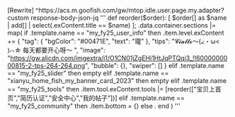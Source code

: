 [Rewrite]
^https:\/\/acs\.m\.goofish\.com\/gw\/mtop\.idle\.user\.page\.my\.adapter\?custom response-body-json-jq '''
def reorder($order):
  [ $order[] as $name
    | add[]
    | select(.exContent.title == $name)
  ];
.data.container.sections |= map(
  if .template.name == "my_fy25_user_info" then
    .item.level.exContent += {
      "tag": { "bgColor": "#00471E", "text": "瓏" },
      "tips": "𝓒𝓲𝓪𝓵𝓵𝓸～(∠・ω< )⌒☆ 每天都要开心呀～ ",
      "image": "https://gw.alicdn.com/imgextra/i1/O1CN01jZgEHi1HtJqPTQqj3_!!6000000000815-2-tps-264-264.png",
      "bubble": {}, "swiper": []
    }
  elif .template.name == "my_fy25_slider" then empty
  elif .template.name == "xianyu_home_fish_my_banner_card_2023" then empty
  elif .template.name == "my_fy25_tools" then
    .item.tool.exContent.tools |= [reorder(["宝贝上首页","简历认证","安全中心","我的帖子"])]
  elif .template.name == "my_fy25_community" then
    .item.bottom = {}
  else .
  end
)
'''